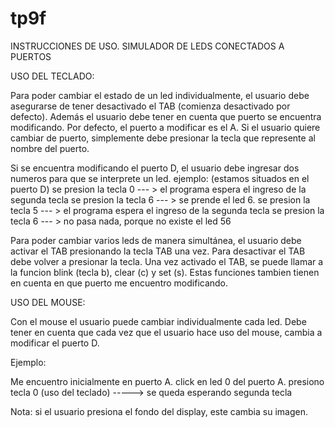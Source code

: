 # tp9f
INSTRUCCIONES DE USO. SIMULADOR DE LEDS CONECTADOS A PUERTOS

USO DEL TECLADO:

Para poder cambiar el estado de un led individualmente, el usuario debe asegurarse de tener desactivado el TAB
(comienza desactivado por defecto). 
Además el usuario debe tener en cuenta que puerto se encuentra modificando.
Por defecto, el puerto a modificar es el A. Si el usuario quiere cambiar de puerto, simplemente
debe presionar la tecla que represente al nombre del puerto.

Si se encuentra modificando el puerto D, el usuario debe ingresar dos numeros para que se interprete un led.
ejemplo: (estamos situados en el puerto D)
se presion la tecla 0 --- > el programa espera el ingreso de la segunda tecla
se presion la tecla 6 --- > se prende el led 6.
se presion la tecla 5 --- > el programa espera el ingreso de la segunda tecla
se presion la tecla 6 --- > no pasa nada, porque no existe el led 56

Para poder cambiar varios leds de manera simultánea, el usuario debe activar el TAB presionando la tecla TAB una vez.
Para desactivar el TAB debe volver a presionar la tecla.
Una vez activado el TAB, se puede llamar a la funcion blink (tecla b), clear (c) y set (s).
Estas funciones tambien tienen en cuenta en que puerto me encuentro modificando.


USO DEL MOUSE:

Con el mouse el usuario puede cambiar individualmente cada led. Debe tener en cuenta que cada vez que el usuario hace uso 
del mouse, cambia a modificar el puerto D.

Ejemplo:

Me encuentro inicialmente en puerto A. 
click en led 0 del puerto A.
presiono tecla 0 (uso del teclado) -----> se queda esperando segunda tecla

Nota: si el usuario presiona el fondo del display, este cambia su imagen.




